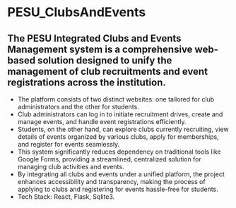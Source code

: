 # PESU_ClubsAndEvents
## The PESU Integrated Clubs and Events Management system is a comprehensive web-based solution designed to unify the management of club recruitments and event registrations across the institution.
-  The platform consists of two distinct websites: one tailored for club administrators and the other for students.
-  Club administrators can log in to initiate recruitment drives, create and manage events, and handle event registrations efficiently.
-  Students, on the other hand, can explore clubs currently recruiting, view details of events organized by various clubs, apply for memberships, and register for events seamlessly.
-  This system significantly reduces dependency on traditional tools like Google Forms, providing a streamlined, centralized solution for managing club activities and events.
-  By integrating all clubs and events under a unified platform, the project enhances accessibility and transparency, making the process of applying to clubs and registering for events hassle-free for students.
-  Tech Stack: React, Flask, Sqlite3.
